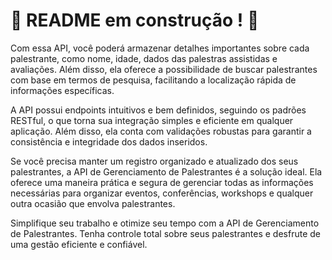 # :construction: README em construção ! :construction:

Com essa API, você poderá armazenar detalhes importantes sobre cada palestrante, como nome, idade, dados das palestras assistidas e avaliações. Além disso, ela oferece a possibilidade de buscar palestrantes com base em termos de pesquisa, facilitando a localização rápida de informações específicas.

A API possui endpoints intuitivos e bem definidos, seguindo os padrões RESTful, o que torna sua integração simples e eficiente em qualquer aplicação. Além disso, ela conta com validações robustas para garantir a consistência e integridade dos dados inseridos.

Se você precisa manter um registro organizado e atualizado dos seus palestrantes, a API de Gerenciamento de Palestrantes é a solução ideal. Ela oferece uma maneira prática e segura de gerenciar todas as informações necessárias para organizar eventos, conferências, workshops e qualquer outra ocasião que envolva palestrantes.

Simplifique seu trabalho e otimize seu tempo com a API de Gerenciamento de Palestrantes. Tenha controle total sobre seus palestrantes e desfrute de uma gestão eficiente e confiável.
